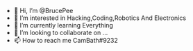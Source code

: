 - 👋 Hi, I’m @BrucePee
- 👀 I’m interested in Hacking,Coding,Robotics And Electronics
- 🌱 I’m currently learning Everything
- 💞️ I’m looking to collaborate on ...
- 📫 How to reach me CamBath#9232

<!---
BrucePee/BrucePee is a ✨ special ✨ repository because its `README.md` (this file) appears on your GitHub profile.
You can click the Preview link to take a look at your changes.
--->
